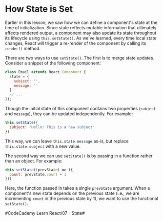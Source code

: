 # How State is Set
Earlier in this lesson, we saw how we can define a component's state at the time of initialization. Since state reflects mutable information that ultimately affects rendered output, a component may also update its state throughout its lifecycle using `this.setState()`. As we've learned, every time local state changes, React will trigger a re-render of the component by calling its `render()` method.

There are two ways to use `setState()`. The first is to merge state updates. Consider a snippet of the following component:

``` javascript
class Email extends React.Component {
  state = {
    subject: '',
    message: ''
  }
  // ...
});
```

Though the initial state of this component contains two properties (`subject` and `message`), they can be updated independently. For example:

``` javascript
this.setState({
  subject: 'Hello! This is a new subject'
})
```

This way, we can leave `this.state.message` as-is, but replace `this.state.subject` with a new value.

The second way we can use `setState()` is by passing in a function rather than an object. For example:

``` javascript
this.setState((prevState) => ({
  count: prevState.count + 1
}))
```

Here, the function passed in takes a single `prevState` argument. When a component's new state depends on the previous state (i.e., we are incrementing `count` in the previous state by 1), we want to use the functional `setState()`.





#CodeCademy Learn React/07 - State#